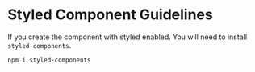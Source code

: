 # Styled Component Guidelines

If you create the component with styled enabled. You will need to install `styled-components`.

``` 
npm i styled-components
```


